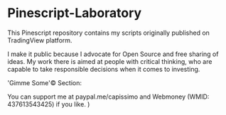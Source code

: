 # Pinescript-Laboratory
This Pinescript repository contains my scripts originally published on TradingView platform. 

I make it public because I advocate for Open Source and free sharing of ideas. My work there is aimed at people with critical thinking, who are capable to take responsible decisions when it comes to investing. 

'Gimme Some'© Section:

You can support me at paypal.me/capissimo and Webmoney (WMID: 437613543425) if you like. )
